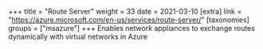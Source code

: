 +++
title = "Route Server"
weight = 33
date = 2021-03-10
[extra]
link = "https://azure.microsoft.com/en-us/services/route-server/"
[taxonomies]
groups = ["msazure"]
+++
Enables network appliances to exchange routes dynamically with virtual networks in Azure

